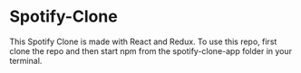 # Spotify-Clone

This Spotify Clone is made with React and Redux. To use this repo, first clone the repo and then start npm from the spotify-clone-app folder in your terminal.
